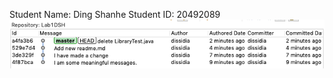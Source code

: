 Student Name: Ding Shanhe
Student ID: 20492089
![](https://github.com/AloisDing/comp3111-lab1-demo/blob/master/Screen%20Shot%20Lab%201.png?raw=true)
